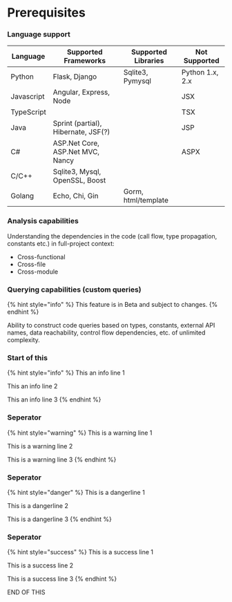 # Prerequisites

### Language support

| Language   | Supported Frameworks                | Supported Libraries | Not Supported   |
| ---------- | ----------------------------------- | ------------------- | --------------- |
| Python     | Flask, Django                       | Sqlite3, Pymysql    | Python 1.x, 2.x |
| Javascript | Angular, Express, Node              |                     | JSX             |
| TypeScript |                                     |                     | TSX             |
| Java       | Sprint (partial), Hibernate, JSF(?) |                     | JSP             |
| C#         | ASP.Net Core, ASP.Net MVC, Nancy    |                     | ASPX            |
| C/C++      | Sqlite3, Mysql, OpenSSL, Boost      |                     |                 |
| Golang     | Echo, Chi, Gin                      | Gorm, html/template |                 |

### Analysis capabilities

Understanding the dependencies in the code (call flow, type propagation, constants etc.) in full-project context:

* Cross-functional
* Cross-file
* Cross-module

### Querying capabilities (custom queries)

{% hint style="info" %}
This feature is in Beta and subject to changes.
{% endhint %}

Ability to construct code queries based on types, constants, external API names, data reachability, control flow dependencies, etc. of unlimited complexity.

### Start of this

{% hint style="info" %}
This an info line 1

This an info line 2

This an info line 3
{% endhint %}

### Seperator

{% hint style="warning" %}
This is a warning line 1

This is a warning line 2

This is a warning line 3
{% endhint %}

### Seperator

{% hint style="danger" %}
This is a dangerline 1

This is a dangerline 2

This is a dangerline 3
{% endhint %}

### Seperator

{% hint style="success" %}
This is a success line 1

This is a success line 2

This is a success line 3
{% endhint %}

END OF THIS
